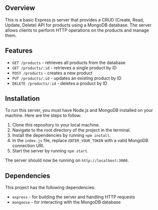 ## Overview

This is a basic Express.js server that provides a CRUD (Create, Read, Update, Delete) API for products using a MongoDB database. The server allows clients to perform HTTP operations on the products and manage them.

## Features

-   `GET /products` - retrieves all products from the database
-   `GET /products/:id` - retrieves a single product by ID
-   `POST /products` - creates a new product
-   `PUT /products/:id` - updates an existing product by ID
-   `DELETE /products/:id` - deletes a product by ID

## Installation

To run this server, you must have Node.js and MongoDB installed on your machine. Here are the steps to follow:

1.  Clone this repository to your local machine.
2.  Navigate to the root directory of the project in the terminal.
3.  Install the dependencies by running `npm install`.
4.  In the `index.js` file, replace `ENTER_YOUR_TOKEN` with a valid MongoDB connection URI.
5.  Start the server by running `npm start`.

The server should now be running on `http://localhost:3000`.

## Dependencies

This project has the following dependencies:

-   `express` - for building the server and handling HTTP requests
-   `mongoose` - for interacting with the MongoDB database
